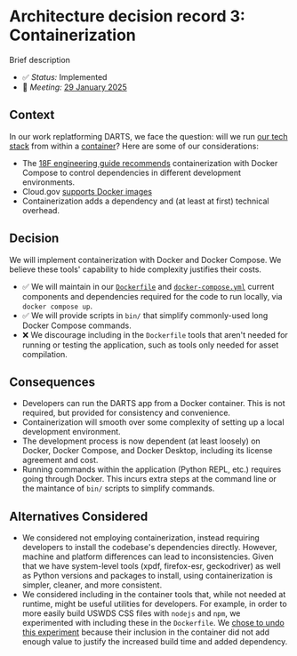 # Architecture decision record 3: Containerization

Brief description

* :white_check_mark: _Status:_ Implemented
* :busts_in_silhouette: _Meeting:_ [29 January 2025](https://docs.google.com/document/d/1hiQZG-PVklW5Y-Dk03r9kYafTTdw-Ol9wAq7H5Q2ni0/edit?tab=t.0#heading=h.8kq0024yofc5)

## Context

In our work replatforming DARTS, we face the question: will we run [our tech stack](./0002-python-django-postgres.md) from within a [container](https://en.wikipedia.org/wiki/Containerization_(computing))? Here are some of our considerations:
* The [18F engineering guide recommends](https://guides.18f.gov/engineering/tools/docker/) containerization with Docker Compose to control dependencies in different development environments.
* Cloud.gov [supports Docker images](https://cloud.gov/docs/deployment/docker/)
* Containerization adds a dependency and (at least at first) technical overhead.

## Decision

We will implement containerization with Docker and Docker Compose. We believe these tools' capability to hide complexity justifies their costs.

* :white_check_mark: We will maintain in our [`Dockerfile`](../../Dockerfile) and [`docker-compose.yml`](../../docker-compose.yml) current components and dependencies required for the code to run locally, via `docker compose up`.
* :white_check_mark: We will provide scripts in `bin/` that simplify commonly-used long Docker Compose commands.
* :x: We discourage including in the `Dockerfile` tools that aren't needed for running or testing the application, such as tools only needed for asset compilation.

## Consequences

* Developers can run the DARTS app from a Docker container. This is not required, but provided for consistency and convenience.
* Containerization will smooth over some complexity of setting up a local development environment.
* The development process is now dependent (at least loosely) on Docker, Docker Compose, and Docker Desktop, including its license agreement and cost.
* Running commands within the application (Python REPL, etc.) requires going through Docker. This incurs extra steps at the command line or the maintance of `bin/` scripts to simplify commands.

## Alternatives Considered

* We considered not employing containerization, instead requiring developers to install the codebase's dependencies directly. However, machine and platform differences can lead to inconsistencies. Given that we have system-level tools (xpdf, firefox-esr, geckodriver) as well as Python versions and packages to install, using containerization is simpler, cleaner, and more consistent.
* We considered including in the container tools that, while not needed at runtime, might be useful utilities for developers. For example, in order to more easily build USWDS CSS files with `nodejs` and `npm`, we experimented with including these in the `Dockerfile`. We [chose to undo this experiment](https://github.com/DOI-OS-ORDA/DARTS/commit/5a95943447921a9bc2db29b238bb763b8b1b2284) because their inclusion in the container did not add enough value to justify the increased build time and added dependency.
